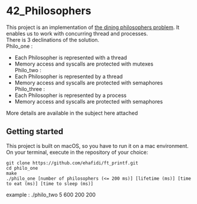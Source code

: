 # 42_Philosophers
This project is an implementation of [the dining philosophers problem](https://en.wikipedia.org/wiki/Dining_philosophers_problem).
It enables us to work with concurring thread and processes.<br/>
There is 3 declinations of the solution.<br/>
Philo_one : 
* Each Philosopher is represented with a thread
* Memory access and syscalls are protected with mutexes<br/>
Philo_two : 
* Each Philosopher is represented by a thread
* Memory access and syscalls are protected with semaphores<br/>
Philo_three : 
* Each Philosopher is represented by a process
* Memory access and syscalls are protected with semaphores<br/>

More details are available in the subject here attached

## Getting started
This project is built on macOS, so you have to run it on a mac environment.
On your terminal, execute in the repository of your choice:
```
git clone https://github.com/ehafidi/ft_printf.git
cd philo_one
make 
./philo_one [number of philosophers (<= 200 ms)] [lifetime (ms)] [time to eat (ms)] [time to sleep (ms)]
```
example : ./philo_two 5 600 200 200

